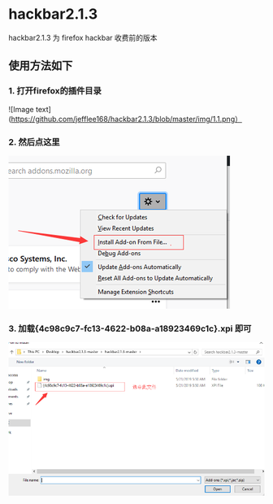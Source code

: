# hackbar2.1.3
hackbar2.1.3 为 firefox hackbar 收费前的版本</br>

## 使用方法如下</br>

### 1. 打开firefox的插件目录</br>
![Image text](https://github.com/jefflee168/hackbar2.1.3/blob/master/img/1.1.png）

### 2. 然后点这里</br>

![Image text](https://github.com/jefflee168/hackbar2.1.3/blob/master/img/1.2.png)


### 3. 加载{4c98c9c7-fc13-4622-b08a-a18923469c1c}.xpi  即可</br>

![Image text](https://github.com/jefflee168/hackbar2.1.3/blob/master/img/1.3.png)
